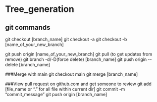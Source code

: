 # Tree_generation

## git commands
git checkout [branch_name]
git checkout -a
git checkout -b [name_of_your_new_branch]

git push origin [name_of_your_new_branch]
git pull (to get updates from remove)
git branch -d/-D(force delete) [branch_name]
git push origin --delete [branch_name]

###Merge with main
git checkout main
git merge [branch_name]

###View pull request on github.com and get someone to review
git add [file_name or “.” for all file within current dir]
git commit -m “commit_message”
git push origin [branch_name]

